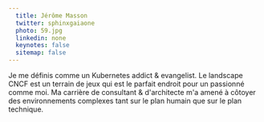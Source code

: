 ```yaml
---
  title: Jérôme Masson
  twitter: sphinxgaiaone
  photo: 59.jpg
  linkedin: none
  keynotes: false
  sitemap: false
---
```

Je me définis comme un Kubernetes addict & evangelist. Le landscape CNCF est un terrain de jeux qui est le parfait endroit pour un passionné comme moi. Ma carrière de consultant & d'architecte m'a amené à côtoyer des environnements complexes tant sur le plan humain que sur le plan technique.